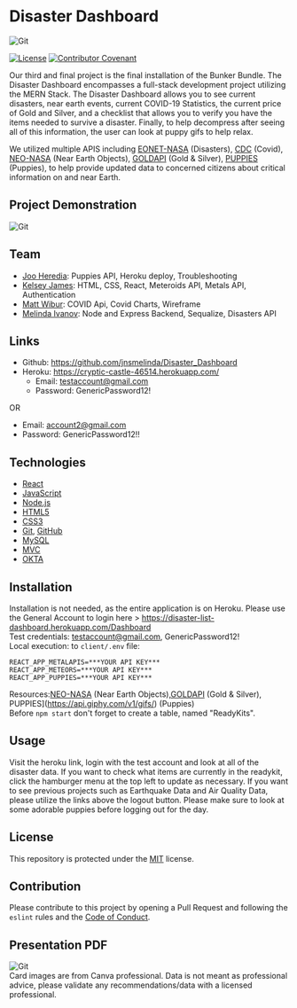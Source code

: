 # Disaster Dashboard
![Git](background.PNG) 

[![License](https://img.shields.io/static/v1?label=License&message=MIT&color=green)](https://choosealicense.com/licenses/mit/)
[![Contributor Covenant](https://img.shields.io/badge/Contributor%20Covenant-v2.0%20adopted-ff69b4.svg)](https://www.contributor-covenant.org/version/2/0/code_of_conduct/)

Our third and final project is the final installation of the Bunker Bundle. The Disaster Dashboard encompasses a full-stack development project utilizing the MERN Stack. The Disaster Dashboard allows you to see current disasters, near earth events, current COVID-19 Statistics, the current price of Gold and Silver, and a checklist that allows you to verify you have the items needed to survive a disaster. Finally, to help decompress after seeing all of this information, the user can look at puppy gifs to help relax. 

We utilized multiple APIS including [EONET-NASA](https://eonet.sci.gsfc.nasa.gov/api/v3/) (Disasters), [CDC](https://data.cdc.gov/resource/) (Covid),  [NEO-NASA](https://api.nasa.gov/neo/) (Near Earth Objects), [GOLDAPI](https://www.goldapi.io/api/) (Gold & Silver), [PUPPIES](https://api.giphy.com/v1/gifs/) (Puppies), to help provide updated data to concerned citizens about critical information on and near Earth. 

## Project Demonstration
![Git](readmevideo.gif)  

## Team
- [Joo Heredia](https://github.com/djjoo007): Puppies API, Heroku deploy, Troubleshooting
- [Kelsey James](https://github.com/KJ-Labs): HTML, CSS, React, Meteroids API, Metals API, Authentication
- [Matt Wibur](https://github.com/wilbur125): COVID Api, Covid Charts, Wireframe
- [Melinda Ivanov](https://github.com/jnsmelinda): Node and Express Backend, Sequalize, Disasters API

## Links
- Github: https://github.com/jnsmelinda/Disaster_Dashboard
- Heroku: https://cryptic-castle-46514.herokuapp.com/
  - Email: testaccount@gmail.com
  - Password: GenericPassword12!

OR

  - Email: account2@gmail.com 
  - Password: GenericPassword12!!

## Technologies
- [React](https://reactjs.org/)
- [JavaScript](https://www.javascript.com)
- [Node.js](https://nodejs.org/en/)
- [HTML5](https://en.wikipedia.org/wiki/HTML5)
- [CSS3](https://en.wikipedia.org/wiki/Cascading_Style_Sheets)
- [Git](https://git-scm.com/), [GitHub](https://github.com)
- [MySQL](https://www.mysql.com/)
- [MVC](https://en.wikipedia.org/wiki/Model%E2%80%93view%E2%80%93controller)
- [OKTA](https://www.okta.com/?utm_campaign=search_google_amer_us_ao_it_branded-okta_exact&utm_source=google&utm_medium=cpc&utm_term=okta&utm_page={url}&gclid=EAIaIQobChMIm96dr46u7QIVoj6tBh05_wo6EAAYASAAEgJsfPD_BwE)

## Installation
Installation is not needed, as the entire application is on Heroku. Please use the General Account to login here > https://disaster-list-dashboard.herokuapp.com/Dashboard<br> Test credentials: testaccount@gmail.com, GenericPassword12!<br>
Local execution: to `client/.env` file:

```
REACT_APP_METALAPIS=***YOUR API KEY***
REACT_APP_METEORS=***YOUR API KEY***
REACT_APP_PUPPIES=***YOUR API KEY***
```

Resources:[NEO-NASA](https://api.nasa.gov/neo/) (Near Earth Objects),[GOLDAPI](https://www.goldapi.io/api/) (Gold & Silver), PUPPIES](https://api.giphy.com/v1/gifs/) (Puppies)<br>
Before `npm start` don't forget to create a table, named "ReadyKits".

## Usage
Visit the heroku link, login with the test account and look at all of the disaster data. If you want to check what items are currently in the readykit, click the hamburger menu at the top left to update as necessary. If you want to see previous projects such as Earthquake Data and Air Quality Data, please utilize the links above the logout button. Please make sure to look at some adorable puppies before logging out for the day. 

## License
This repository is protected under the [MIT](https://choosealicense.com/licenses/mit/) license.

## Contribution
Please contribute to this project by opening a Pull Request and following the `eslint` rules and the [Code of Conduct](https://www.contributor-covenant.org/version/2/0/code_of_conduct/).

## Presentation PDF
![Git](presentation.PNG)  
Card images are from Canva professional. Data is not meant as professional advice, please validate any recommendations/data with a licensed professional. 
